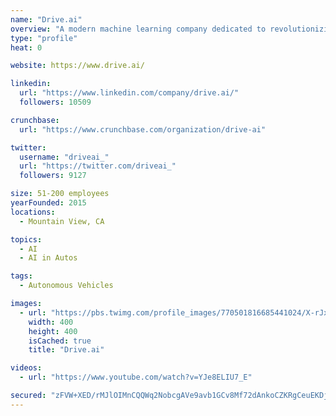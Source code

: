 ```yaml
---
name: "Drive.ai"
overview: "A modern machine learning company dedicated to revolutionizing diagnostic healthcare"
type: "profile"
heat: 0

website: https://www.drive.ai/

linkedin:
  url: "https://www.linkedin.com/company/drive.ai/"
  followers: 10509

crunchbase:
  url: "https://www.crunchbase.com/organization/drive-ai"

twitter:
  username: "driveai_"
  url: "https://twitter.com/driveai_"
  followers: 9127

size: 51-200 employees
yearFounded: 2015
locations:
  - Mountain View, CA

topics:
  - AI
  - AI in Autos

tags:
  - Autonomous Vehicles

images:
  - url: "https://pbs.twimg.com/profile_images/770501816685441024/X-rJxsyj_400x400.jpg"
    width: 400
    height: 400
    isCached: true
    title: "Drive.ai"

videos:
  - url: "https://www.youtube.com/watch?v=YJe8ELIU7_E"

secured: "zFVW+XED/rMJlOIMnCQQWq2NobcgAVe9avb1GCv8Mf72dAnkoCZKRgCeuEKDjyoUwDox/i19ClSrjynXlUYOdOyYGyTsX0u0B8+rDhzSGPrRvCV2luGLFh7p00a79OhJobu8OdxjJPQLQHFM6Obe6oYYrvz0K7W7DjwISqucLcsk7XrHcsnXiHjDLj5mUJF2TRhD+u3jZc8yEQhM35jjZkZ3SsOe/ljTch02nx/jsN7LeNCreHYUnDKFN3IHSoh+df/Q1hKJWh5KX8TkopddPZq1XzFNLma5vGrtPHV4sJcD5PQG52k8/6RPugTeiO9I21vHgiejww6+KOYtV8pACq1nyp8G37f+1KC6AIe43kOI+fwNJ54Ko4NkO2rGKAyo9fgGNOEF6KEJ6lGhz1co7TtYFHgqHQaCR0C8C90/61s=;VykX3m+zQMBq+CI96yw4ug=="
---
```


